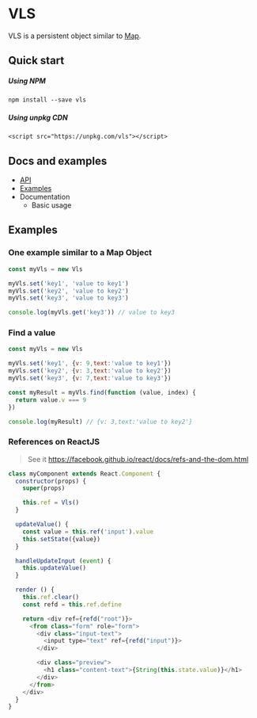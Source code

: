 # VLS
VLS is a persistent object similar to [Map][map-object].

## Quick start

##### Using NPM

    npm install --save vls

##### Using unpkg CDN

    <script src="https://unpkg.com/vls"></script>

## Docs and examples
- [API](./docs/API.md)
- [Examples](#examples)
- Documentation
  - Basic usage

## Examples

### One example similar to a Map Object

```javascript
const myVls = new Vls

myVls.set('key1', 'value to key1')
myVls.set('key2', 'value to key2')
myVls.set('key3', 'value to key3')

console.log(myVls.get('key3')) // value to key3
```

### Find a value

```javascript
const myVls = new Vls

myVls.set('key1', {v: 9,text:'value to key1'})
myVls.set('key2', {v: 3,text:'value to key2'})
myVls.set('key3', {v: 7,text:'value to key3'})

const myResult = myVls.find(function (value, index) {
  return value.v === 9
})

console.log(myResult) // {v: 3,text:'value to key2'}
```

### References on ReactJS

> See it https://facebook.github.io/react/docs/refs-and-the-dom.html

```javascript
class myComponent extends React.Component {
  constructor(props) {
    super(props)

    this.ref = Vls()
  }

  updateValue() {
    const value = this.ref('input').value
    this.setState({value})
  }

  handleUpdateInput (event) {
    this.updateValue()
  }

  render () {
    this.ref.clear()
    const refd = this.ref.define

    return <div ref={refd("root")}>
      <from class="form" role="form">
        <div class="input-text">
          <input type="text" ref={refd("input")}>
        </div>

        <div class="preview">
          <h1 class="content-text">{String(this.state.value)}</h1>
        </div>
      </from>
    </div>
  }
}
```

[map-object]: https://developer.mozilla.org/es/docs/Web/JavaScript/Referencia/Objetos_globales/Map
